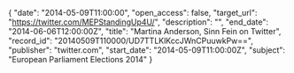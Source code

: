 {
  "date": "2014-05-09T11:00:00", 
  "open_access": false, 
  "target_url": "https://twitter.com/MEPStandingUp4U/", 
  "description": "", 
  "end_date": "2014-06-06T12:00:00Z", 
  "title": "Martina Anderson, Sinn Fein on Twitter", 
  "record_id": "20140509T110000/UD7TTLKlKccJWnCPuuwkPw==", 
  "publisher": "twitter.com", 
  "start_date": "2014-05-09T11:00:00Z", 
  "subject": "European Parliament Elections 2014"
}

